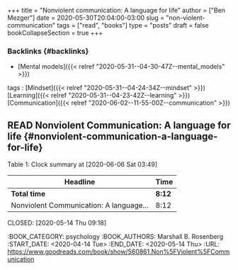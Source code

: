 +++
title = "Nonviolent communication: A language for life"
author = ["Ben Mezger"]
date = 2020-05-30T20:04:00-03:00
slug = "non-violent-communication"
tags = ["read", "books"]
type = "posts"
draft = false
bookCollapseSection = true
+++

### Backlinks {#backlinks}

-   [Mental models]({{< relref "2020-05-31--04-30-47Z--mental_models" >}})

tags
: [Mindset]({{< relref "2020-05-31--04-24-34Z--mindset" >}}) [Learning]({{< relref "2020-05-31--04-23-42Z--learning" >}}) [Communication]({{< relref "2020-06-02--11-55-00Z--communication" >}})


## <span class="org-todo done READ">READ</span> Nonviolent Communication: A language for life {#nonviolent-communication-a-language-for-life}

<div class="table-caption">
  <span class="table-number">Table 1</span>:
  Clock summary at <span class="timestamp-wrapper"><span class="timestamp">[2020-06-06 Sat 03:49]</span></span>
</div>

| Headline                                | Time     |
|-----------------------------------------|----------|
| **Total time**                          | **8:12** |
| Nonviolent Communication: A language... | 8:12     |

CLOSED: <span class="timestamp-wrapper"><span class="timestamp">[2020-05-14 Thu 09:18]</span></span>

:BOOK_CATEGORY: psychology
:BOOK_AUTHORS: Marshall B. Rosenberg
:START_DATE: <span class="timestamp-wrapper"><span class="timestamp">&lt;2020-04-14 Tue&gt;</span></span>
:END_DATE: <span class="timestamp-wrapper"><span class="timestamp">&lt;2020-05-14 Thu&gt;</span></span>
:URL: <https://www.goodreads.com/book/show/560861.Non%5FViolent%5FCommunication>
